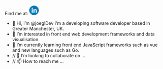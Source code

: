 Find me at: [<img alt="linked in profile image with link" width="30px" src="readMeHeaderLinkedIn.png.png" />](https://www.linkedin.com/in/joe-gilbert-652092193/)

- 👋 Hi, I’m @joeglDev i'm a developing software developer based in Greater Manchester, UK.
- 👀 I’m interested in front end web development frameworks and data visualisation.
- 🌱 I’m currently learning front end JavaScript frameworks such as vue and new languages such as Go.
- // 💞️ I’m looking to collaborate on ...
- // 📫 How to reach me ...

<!---
joeglDev/joeglDev is a ✨ special ✨ repository because its `README.md` (this file) appears on your GitHub profile.
You can click the Preview link to take a look at your changes.
--->
